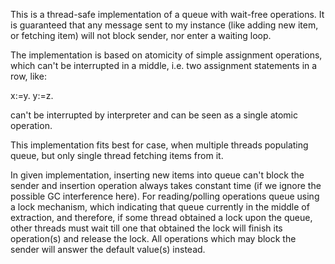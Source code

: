 This is a thread-safe implementation of a queue with wait-free operations. 
It is guaranteed that any message sent to my instance (like adding new item, or fetching item) will not block sender,
nor enter a waiting loop.

The implementation is based on atomicity of simple assignment operations, which can't be interrupted in a middle,
i.e. two assignment statements in a row, like:

x:=y.
y:=z.

can't be interrupted by interpreter and can be seen as a single atomic operation.


This implementation fits best for case, when multiple threads populating queue, but only single thread fetching items from it.

In given implementation, 
inserting new items into queue can't block the sender and insertion operation always takes constant time (if we ignore the possible GC interference here).
For reading/polling operations queue using a lock mechanism, which indicating that queue currently in the middle of extraction,
and therefore, if some thread obtained a lock upon the queue, other threads must wait till one that obtained the lock will finish its operation(s) and release the lock.
All operations which may block the sender will answer the default value(s) instead. 
